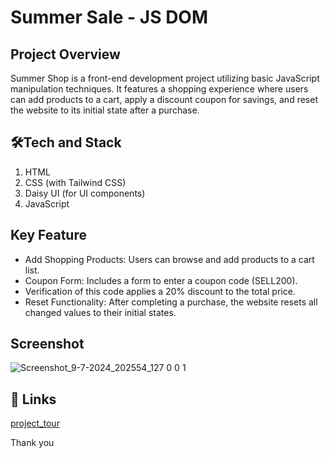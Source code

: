 
# Summer Sale - JS DOM



## Project Overview
Summer Shop is a front-end development project utilizing basic JavaScript manipulation techniques. It features a shopping experience where users can add products to a cart, apply a discount coupon for savings, and reset the website to its initial state after a purchase.
## 🛠Tech and Stack
1. HTML
2. CSS (with Tailwind CSS)
3. Daisy UI (for UI components)
4. JavaScript


## Key Feature

- Add Shopping Products: Users can browse and add products to a cart list. 
- Coupon Form: Includes a form to enter a coupon code (SELL200). 
- Verification of this code applies a 20% discount to the total price. 
- Reset Functionality: After completing a purchase, the website resets all changed values to their initial states.
## Screenshot
![Screenshot_9-7-2024_202554_127 0 0 1](https://github.com/maruf6890/summer-shop-js-dom/assets/137112466/462652ba-0c53-468e-9cf1-cbfcfd7e98c3)



## 🔗 Links
 [project_tour](https://maruf6890.github.io/summer-shop-js-dom/)

Thank you 
